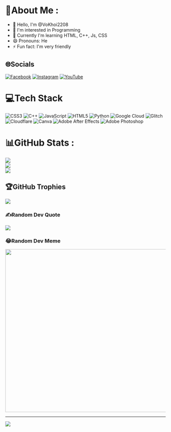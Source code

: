 # 💫About Me :
- 👋 Hello, I'm @VoKhoi2208
- 👀 I'm interested in Programming
- 🌱 Currently I'm learning HTML, C++, Js, CSS
- 😄 Pronouns: He
- ⚡ Fun fact: I'm very friendly

## 🌐Socials
[![Facebook](https://img.shields.io/badge/Facebook-%231877F2.svg?logo=Facebook&logoColor=white)](https://facebook.com/110000100100hjjjnb) [![Instagram](https://img.shields.io/badge/Instagram-%23E4405F.svg?logo=Instagram&logoColor=white)](https://instagram.com/khoivo2208) [![YouTube](https://img.shields.io/badge/YouTube-%23FF0000.svg?logo=YouTube&logoColor=white)](https://www.youtube.com/channel/UCuh054veBYqfh_YFc9FFH-w) 

# 💻Tech Stack
![CSS3](https://img.shields.io/badge/css3-%231572B6.svg?style=flat-square&logo=css3&logoColor=white) ![C++](https://img.shields.io/badge/c++-%2300599C.svg?style=flat-square&logo=c%2B%2B&logoColor=white) ![JavaScript](https://img.shields.io/badge/javascript-%23323330.svg?style=flat-square&logo=javascript&logoColor=%23F7DF1E) ![HTML5](https://img.shields.io/badge/html5-%23E34F26.svg?style=flat-square&logo=html5&logoColor=white) ![Python](https://img.shields.io/badge/python-3670A0?style=flat-square&logo=python&logoColor=ffdd54) ![Google Cloud](https://img.shields.io/badge/Google%20Cloud-%234285F4.svg?style=flat-square&logo=google-cloud&logoColor=white) ![Glitch](https://img.shields.io/badge/glitch-%233333FF.svg?style=flat-square&logo=glitch&logoColor=white) ![Cloudflare](https://img.shields.io/badge/Cloudflare-F38020?style=flat-square&logo=Cloudflare&logoColor=white) ![Canva](https://img.shields.io/badge/Canva-%2300C4CC.svg?style=flat-square&logo=Canva&logoColor=white) ![Adobe After Effects](https://img.shields.io/badge/Adobe%20After%20Effects-9999FF.svg?style=flat-square&logo=Adobe%20After%20Effects&logoColor=white) ![Adobe Photoshop](https://img.shields.io/badge/adobephotoshop-%2331A8FF.svg?style=flat-square&logo=adobephotoshop&logoColor=white)
# 📊GitHub Stats :
![](https://github-readme-stats.vercel.app/api?username=VoKhoi2208&theme=dark&hide_border=false&include_all_commits=false&count_private=false)<br/>
![](https://github-readme-streak-stats.herokuapp.com/?user=VoKhoi2208&theme=dark&hide_border=false)<br/>
![](https://github-readme-stats.vercel.app/api/top-langs/?username=VoKhoi2208&theme=dark&hide_border=false&include_all_commits=false&count_private=false&layout=compact)

## 🏆GitHub Trophies
![](https://github-trophies.vercel.app/?username=VoKhoi2208&theme=onedark&no-frame=false&no-bg=true&margin-w=4)

### ✍️Random Dev Quote
![](https://quotes-github-readme.vercel.app/api?type=horizontal&theme=radical)

### 😂Random Dev Meme
<img src="https://random-memer.herokuapp.com/" width="512px"/>

---
[![](https://visitcount.itsvg.in/api?id=VoKhoi2208&icon=0&color=0)](https://visitcount.itsvg.in)
